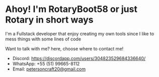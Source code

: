 <h1>Ahoy! I'm RotaryBoot58 or just Rotary in short ways</h1>
<div>
    I'm a Fullstack developer that enjoy creating my own tools since I like to mess things with some lines of code
</div>

Want to talk with me? here, choose where to contact me!
 - Discord: https://discordapp.com/users/304823529684336640/
 - WhatsApp: +55 (51) 99665-8112
 - Email: petersoncraft20@gmail.com

